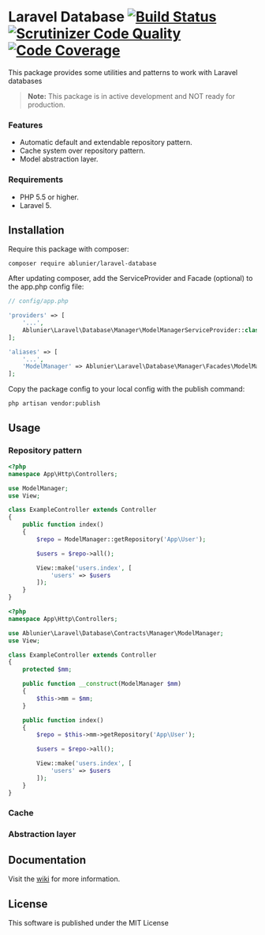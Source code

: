 # Laravel Database [![Build Status](https://travis-ci.org/ablunier/laravel-database.svg?branch=master)](https://travis-ci.org/ablunier/laravel-database) [![Scrutinizer Code Quality](https://scrutinizer-ci.com/g/ablunier/laravel-database/badges/quality-score.png?b=master)](https://scrutinizer-ci.com/g/ablunier/laravel-database/?branch=master) [![Code Coverage](https://scrutinizer-ci.com/g/ablunier/laravel-database/badges/coverage.png?b=master)](https://scrutinizer-ci.com/g/ablunier/laravel-database/?branch=master)

This package provides some utilities and patterns to work with Laravel databases


> **Note:** This package is in active development and NOT ready for production.

### Features
* Automatic default and extendable repository pattern.
* Cache system over repository pattern.
* Model abstraction layer.

### Requirements
* PHP 5.5 or higher.
* Laravel 5.

## Installation

Require this package with composer:
```
composer require ablunier/laravel-database
```

After updating composer, add the ServiceProvider and Facade (optional) to the app.php config file:
```php
// config/app.php

'providers' => [
    '...',
    Ablunier\Laravel\Database\Manager\ModelManagerServiceProvider::class,
];

'aliases' => [
    '...',
    'ModelManager' => Ablunier\Laravel\Database\Manager\Facades\ModelManager::class,
];
```

Copy the package config to your local config with the publish command:
```
php artisan vendor:publish
```

## Usage

### Repository pattern
```php
<?php
namespace App\Http\Controllers;

use ModelManager;
use View;

class ExampleController extends Controller
{
    public function index()
    {
        $repo = ModelManager::getRepository('App\User');

        $users = $repo->all();

        View::make('users.index', [
            'users' => $users
        ]);
    }
}
```

```php
<?php
namespace App\Http\Controllers;

use Ablunier\Laravel\Database\Contracts\Manager\ModelManager;
use View;

class ExampleController extends Controller
{
    protected $mm;

    public function __construct(ModelManager $mm)
    {
        $this->mm = $mm;
    }

    public function index()
    {
        $repo = $this->mm->getRepository('App\User');

        $users = $repo->all();

        View::make('users.index', [
            'users' => $users
        ]);
    }
}
```

### Cache

### Abstraction layer

## Documentation

Visit the [wiki](https://github.com/ablunier/laravel-database/wiki) for more information.

## License

This software is published under the MIT License

